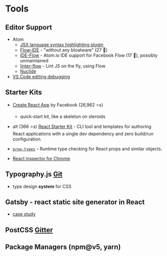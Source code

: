 # Tools

## Editor Support
- Atom
  - [JSX language syntax highlighting plugin](https://atom.io/packages/language-javascript-jsx)
  - [Flow-IDE](https://atom.io/packages/flow-ide) - "without any bloatware" (27 🌟)
  - [IDE-Flow](https://atom.io/packages/ide-flow) - Atom.io IDE support for Facebook Flow (17 🌟), possibly unmaintained
  - [linter-flow](https://atom.io/packages/linter-flow) - Lint JS on the fly, using Flow
  - [Nuclide](https://nuclide.io/)
- [VS Code editing debugging](https://code.visualstudio.com/docs/languages/javascript)

## Starter Kits
- [Create React App](https://github.com/facebookincubator/create-react-app) by Facebook (26,962 ⭐️s)
  - quick-start kit, like a skeleton on steroids
- alt (366 ⭐️s) [React Starter Kit](https://github.com/kriasoft/react-app) - CLI tool and templates for authoring React applications with a single dev dependency and zero build/run configuration.

- [`prop-types`](https://www.npmjs.com/package/prop-types) - Runtime type checking for React props and similar objects.

- [React inspector for Chrome ](https://chrome.google.com/webstore/detail/react-developer-tools/fmkadmapgofadopljbjfkapdkoienihi)

## Typography.js [Git](https://github.com/KyleAMathews/typography.js)
- type design **system** for CSS

## Gatsby - react static site generator in React
- [case study](https://www.gatsbyjs.org/blog/gatsbygram-case-study/)

## PostCSS [Gitter](https://gitter.im/postcss/postcss)

## Package Managers (npm@v5, yarn)
